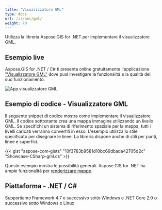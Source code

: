 ```yaml
---
title: "Visualizzatore GML"
type: docs
url: /it/net/gml/
weight: 70
---
```


Utilizza la libreria Aspose.GIS for .NET per implementare il visualizzatore GML.

## **Esempio live**

Aspose.GIS for .NET / C# ti presenta online gratuitamente l'applicazione ["Visualizzatore GML"](https://products.aspose.app/gis/viewer/gml) dove puoi investigare la funzionalità e la qualità del suo funzionamento.

![App visualizzatore GML](viewer.png)

## **Esempio di codice - Visualizzatore GML**

Il seguente snippet di codice mostra come implementare il visualizzatore GML. Il codice sottostante crea una mappa immagine utilizzando un livello GML. Se specifichi un sistema di riferimento spaziale per la mappa, tutti i livelli caricati verranno convertiti in esso.
L'esempio utilizza lo stile specificato per disegnare le linee. La libreria dispone anche di stili per punti, linee e superfici.

{{< gist "aspose-com-gists" "10f3783b9581d10bc69dbada42705d2c" "Showcase-CSharp-gml.cs" >}}

Questo esempio mostra le possibilità generali. Aspose.GIS for .NET ha ampie funzionalità per [renderizzare mappe](https://docs.aspose.com/gis/net/map-rendering/).

## **Piattaforma - .NET / C#**

Supportiamo Framework 4.7 o successivo sotto Windows e .NET Core 2.0 o successivo sotto Windows o Linux
